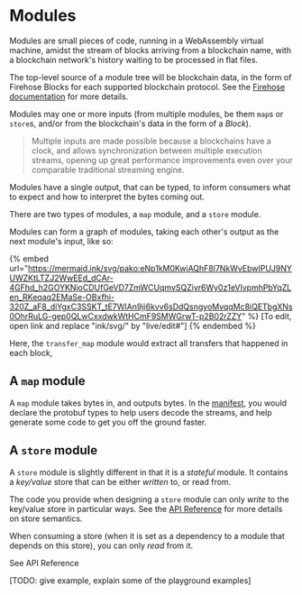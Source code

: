 # Modules

Modules are small pieces of code, running in a WebAssembly virtual machine, amidst the stream of blocks arriving from a blockchain name, with a blockchain network's history waiting to be processed in flat files.

The top-level source of a module tree will be blockchain data, in the form of Firehose Blocks for each supported blockchain protocol. See the [Firehose documentation](http://firehose.streamingfast.io/) for more details.

Modules may one or more inputs (from multiple modules, be them `map`s or `store`s, and/or from the blockchain's data in the form of a _Block_).

> Multiple inputs are made possible because a blockchains have a clock, and allows synchronization between multiple execution streams, opening up great performance improvements even over your comparable traditional streaming engine.

Modules have a single output, that can be typed, to inform consumers what to expect and how to interpret the bytes coming out.

There are two types of modules, a `map` module, and a `store` module.

Modules can form a graph of modules, taking each other's output as the next module's input, like so:

{% embed url="https://mermaid.ink/svg/pako:eNp1kM0KwjAQhF8l7NkWvEbwIPUJ9NYUWZKtLTZJ2WwEEd_dCAr-4GFhd_h2GOYKNjoCDUfGeVD7ZmWCUqmvSQZiyr6Wy0z1eVlvpmhPbYqZLen_RKeqaq2EMaSe-OBxfhi-320Z_aF8_diYgxC3SSKT_tE7WIAn9ji6kvv6sDdQsngyoMvqqMc8iQETbgXNs0OhrRuLG-gep0QLwCxxdwkWtHCmF9SMWGrwT-p2B02rZZY" %}
\[To edit, open link and replace "ink/svg/" by "live/edit#"]
{% endembed %}

Here, the `transfer_map` module would extract all transfers that happened in each block,

## A `map` module

A `map` module takes bytes in, and outputs bytes. In the [manifest](../reference/manifest.md), you would declare the protobuf types to help users decode the streams, and help generate some code to get you off the ground faster.

## A `store` module

A `store` module is slightly different in that it is a _stateful_ module. It contains a _key/value_ store that can be either _written_ to, or read from.

The code you provide when designing a `store` module can only _write_ to the key/value store in particular ways. See the [API Reference](../reference/api-reference.md) for more details on store semantics.

When consuming a store (when it is set as a dependency to a module that depends on this store), you can only _read_ from it.

See API Reference

\[TODO: give example, explain some of the playground examples]
